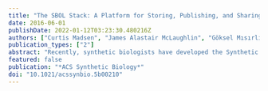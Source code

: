 ```yaml
---
title: "The SBOL Stack: A Platform for Storing, Publishing, and Sharing Synthetic Biology Designs"
date: 2016-06-01
publishDate: 2022-01-12T03:23:30.480216Z
authors: ["Curtis Madsen", "James Alastair McLaughlin", "Göksel Mısırlı", "Matthew Pocock", "Keith Flanagan", "Jennifer Hallinan", "Anil Wipat"]
publication_types: ["2"]
abstract: "Recently, synthetic biologists have developed the Synthetic Biology Open Language (SBOL), a data exchange standard for descriptions of genetic parts, devices, modules, and systems. The goals of this standard are to allow scientists to exchange designs of biological parts and systems, to facilitate the storage of genetic designs in repositories, and to facilitate the description of genetic designs in publications. In order to achieve these goals, the development of an infrastructure to store, retrieve, and exchange SBOL data is necessary. To address this problem, we have developed the SBOL Stack, a Resource Description Framework (RDF) database specifically designed for the storage, integration, and publication of SBOL data. This database allows users to define a library of synthetic parts and designs as a service, to share SBOL data with collaborators, and to store designs of biological systems locally. The database also allows external data sources to be integrated by mapping them to the SBOL data model. The SBOL Stack includes two Web interfaces: the SBOL Stack API and SynBioHub. While the former is designed for developers, the latter allows users to upload new SBOL biological designs, download SBOL documents, search by keyword, and visualize SBOL data. Since the SBOL Stack is based on semantic Web technology, the inherent distributed querying functionality of RDF databases can be used to allow different SBOL stack databases to be queried simultaneously, and therefore, data can be shared between different institutes, centers, or other users."
featured: false
publication: "*ACS Synthetic Biology*"
doi: "10.1021/acssynbio.5b00210"
---
```


